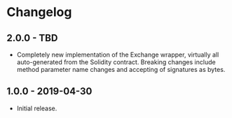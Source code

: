 # Changelog

## 2.0.0 - TBD

-   Completely new implementation of the Exchange wrapper, virtually all auto-generated from the Solidity contract. Breaking changes include method parameter name changes and accepting of signatures as bytes.

## 1.0.0 - 2019-04-30

-   Initial release.
